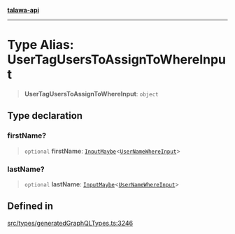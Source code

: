 [**talawa-api**](../../../README.md)

***

# Type Alias: UserTagUsersToAssignToWhereInput

> **UserTagUsersToAssignToWhereInput**: `object`

## Type declaration

### firstName?

> `optional` **firstName**: [`InputMaybe`](InputMaybe.md)\<[`UserNameWhereInput`](UserNameWhereInput.md)\>

### lastName?

> `optional` **lastName**: [`InputMaybe`](InputMaybe.md)\<[`UserNameWhereInput`](UserNameWhereInput.md)\>

## Defined in

[src/types/generatedGraphQLTypes.ts:3246](https://github.com/Suyash878/talawa-api/blob/f376d03c37e9acd046e7cc983947432c95f74442/src/types/generatedGraphQLTypes.ts#L3246)
